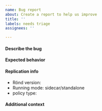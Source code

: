 ```yaml
---
name: Bug report
about: Create a report to help us improve
title: ''
labels: needs triage
assignees: ''

---
```


#### Describe the bug

<!-- A clear and concise description of what the bug is. -->

#### Expected behavior

<!-- A clear and concise description of what you expected to happen. -->

#### Replication info

- Rönd version:
- Running mode: sidecar/standalone
- policy type:

#### Additional context

<!-- Add any other context about the problem here. -->
